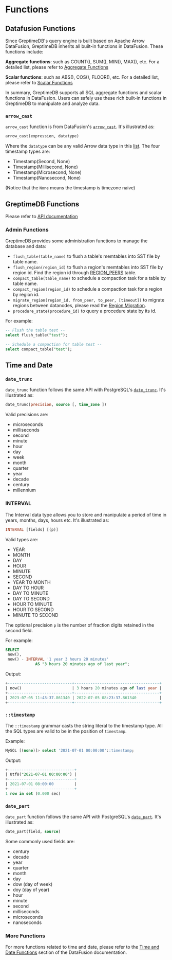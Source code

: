 # Functions

<!--
The outling of this document is a little strange, as the content is classified by company functions and feature functions. We plan to tidy up the content in the future when out functions are more stable.
-->

## Datafusion Functions

Since GreptimeDB's query engine is built based on Apache Arrow DataFusion, GreptimeDB inherits all built-in
functions in DataFusion. These functions include:

**Aggregate functions**: such as COUNT(), SUM(), MIN(), MAX(), etc. For a detailed list, please refer to [Aggregate Functions](https://arrow.apache.org/datafusion/user-guide/sql/aggregate_functions.html)

**Scalar functions**: such as ABS(), COS(), FLOOR(), etc. For a detailed list, please refer to [Scalar Functions](https://arrow.apache.org/datafusion/user-guide/sql/scalar_functions.html)

In summary, GreptimeDB supports all SQL aggregate functions and scalar functions in DataFusion. Users can safely
use these rich built-in functions in GreptimeDB to manipulate and analyze data.

### `arrow_cast`

`arrow_cast` function is from DataFusion's [`arrow_cast`](https://arrow.apache.org/datafusion/user-guide/sql/scalar_functions.html#arrow-cast). It's illustrated as:

```sql
arrow_cast(expression, datatype)
```

Where the `datatype` can be any valid Arrow data type in this [list](https://arrow.apache.org/datafusion/user-guide/sql/data_types.html). The four timestamp types are:

- Timestamp(Second, None)
- Timestamp(Millisecond, None)
- Timestamp(Microsecond, None)
- Timestamp(Nanosecond, None)

(Notice that the `None` means the timestamp is timezone naive)

## GreptimeDB Functions

Please refer to [API documentation](https://greptimedb.rs/script/python/rspython/builtins/greptime_builtin/index.html#functions)

### Admin Functions

GreptimeDB provides some administration functions to manage the database and data:

* `flush_table(table_name)` to flush a table's memtables into SST file by table name.
* `flush_region(region_id)` to flush a region's memtables into SST file by region id. Find the region id through [REGION_PEERS](./information-schema/region-peers.md) table.
* `compact_table(table_name)` to schedule a compaction task for a table by table name.
* `compact_region(region_id)` to schedule a compaction task for a region by region id.
* `migrate_region(region_id, from_peer, to_peer, [timeout])` to migrate regions between datanodes, please read the [Region Migration](/user-guide/operations/region-migration).
* `procedure_state(procedure_id)` to query a procedure state by its id.

For example:
```sql
-- Flush the table test --
select flush_table("test");

-- Schedule a compaction for table test --
select compact_table("test");
```


## Time and Date

### `date_trunc`

`date_trunc` function follows the same API with PostgreSQL's [`date_trunc`](https://www.postgresql.org/docs/current/functions-datetime.html#FUNCTIONS-DATETIME-TRUNC). It's illustrated as:

```sql
date_trunc(precision, source [, time_zone ])
```

Valid precisions are:

- microseconds
- milliseconds
- second
- minute
- hour
- day
- week
- month
- quarter
- year
- decade
- century
- millennium

### INTERVAL

The Interval data type allows you to store and manipulate a period of time in years, months, days, hours etc. It's illustrated as:

```sql
INTERVAL [fields] [(p)]
```

Valid types are:

- YEAR
- MONTH
- DAY
- HOUR
- MINUTE
- SECOND
- YEAR TO MONTH
- DAY TO HOUR
- DAY TO MINUTE
- DAY TO SECOND
- HOUR TO MINUTE
- HOUR TO SECOND
- MINUTE TO SECOND

The optional precision `p` is the number of fraction digits retained in the second field.

For example:

```sql
SELECT
 now(),
 now() - INTERVAL '1 year 3 hours 20 minutes'
             AS "3 hours 20 minutes ago of last year";
```

Output:

```sql
+----------------------------+-------------------------------------+
| now()                      | 3 hours 20 minutes ago of last year |
+----------------------------+-------------------------------------+
| 2023-07-05 11:43:37.861340 | 2022-07-05 08:23:37.861340          |
+----------------------------+-------------------------------------+
```

### `::timestamp`

The `::timestamp` grammar casts the string literal to the timestamp type. All the SQL types are valid to be in the position of `timestamp`.

Example:

```sql
MySQL [(none)]> select '2021-07-01 00:00:00'::timestamp;
```

Output:

```sql
+-----------------------------+
| Utf8("2021-07-01 00:00:00") |
+-----------------------------+
| 2021-07-01 08:00:00         |
+-----------------------------+
1 row in set (0.000 sec)
```

### `date_part`

`date_part` function follows the same API with PostgreSQL's [`date_part`](https://www.postgresql.org/docs/current/functions-datetime.html#FUNCTIONS-DATETIME-EXTRACT). It's illustrated as:

```sql
date_part(field, source)
```

Some commonly used fields are:

- century
- decade
- year
- quarter
- month
- day
- dow (day of week)
- doy (day of year)
- hour
- minute
- second
- milliseconds
- microseconds
- nanoseconds

### More Functions

For more functions related to time and date, please refer to the [Time and Date Functions](https://arrow.apache.org/datafusion/user-guide/sql/scalar_functions.html#time-and-date-functions) section of the DataFusion documentation.

